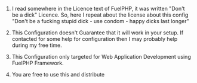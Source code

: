 1. I read somewhere in the Licence text of FuelPHP, it was written "Don't be a dick" Licence. So, here I repeat about the license about this config "Don't be a fucking stupid dick - use condom - happy dicks last longer"

2. This Configuration doesn't Guarantee that it will work in your setup. If contacted for some help for configuration then I may probably help during my free time.

3. This Configuration only targeted for Web Application Development using FuelPHP Framework.

4. You are free to use this and distribute
